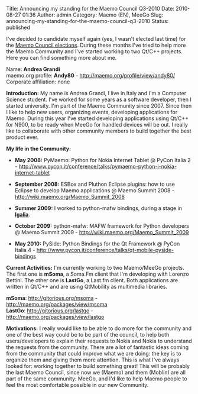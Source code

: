 Title: Announcing my standing for the Maemo Council Q3-2010
Date: 2010-08-27 01:36
Author: admin
Category: Maemo (EN), MeeGo
Slug: announcing-my-standing-for-the-maemo-council-q3-2010
Status: published

I've decided to candidate myself again (yes, I wasn't elected last time)
for the [Maemo Council
elections](http://lists.maemo.org/pipermail/maemo-community/2010-August/004399.html).
During these months I've tried to help more the Maemo Community and I've
started working to two Qt/C++ projects. Here you can find something more
about me.

Name: **Andrea Grandi**  
maemo.org profile: **Andy80** - <http://maemo.org/profile/view/andy80/>  
Corporate affiliation: none

**Introduction:** My name is Andrea Grandi, I live in Italy and I'm a
Computer Science student. I've worked for some years as a software
developer, then I started university. I'm part of the Maemo Community
since 2007. Since then I like to help new users, organizing events,
developing applications for Maemo. During this year I've started
developing applications using Qt/C++ for N900, to be ready when MeeGo
for handled devices will be out. I really like to collaborate with other
community members to build together the best product ever.

**My life in the Community:**

- **May 2008:** PyMaemo: Python for Nokia Internet Tablet @ PyCon Italia
2 -
<http://www.pycon.it/conference/talks/pymaemo-python-i-nokia-internet-tablet>

- **September 2008:** ESBox and Pluthon Eclipse plugins: how to use
Eclipse to develop Maemo applications @ Maemo Summit 2008 -
<http://wiki.maemo.org/Maemo_Summit_2008>

- **Summer 2009:** I worked to python-mafw bindings, during a stage in
[**Igalia**](http://www.igalia.com).

- **October 2009:** python-mafw: MAFW framework for Python developers @
Maemo Summit 2009 - <http://wiki.maemo.org/Maemo_Summit_2009>

- **May 2010:** PySide: Python Bindings for the Qt Framework @ PyCon
Italia 4 -
<http://www.pycon.it/conference/talks/qt-mobile-pyside-bindings>

**Current Activities:** I'm currently working to two Maemo/MeeGo
projects. The first one is **mSoma**, a Soma.Fm client that I'm
developing with Lorenzo Bettini. The other one is **LastGo**, a Last.fm
client. Both applications are written in Qt/C++ and are using QtMobility
as multimedia libraries.

**mSoma**: <http://gitorious.org/msoma> -
<http://maemo.org/packages/view/msoma>  
**LastGo**: <http://gitorious.org/lastgo> -
<http://maemo.org/packages/view/lastgo>

**Motivations:** I really would like to be able to do more for the
community and one of the best way could be to be part of the council, to
help both users/developers to explain their requests to Nokia and Nokia
to understand the requests from the community. There are a lot of
fantastic ideas coming from the community that could improve what we are
doing: the key is to organize them and giving them more attention. This
is what I've always looked for: working together to build something
great! This will be probably the last Maemo Council, since now we
(Maemo) and them (Moblin) are all part of the same community: MeeGo, and
I'd like to help Maemo people to feel the most comfortable possible in
our new Community.
